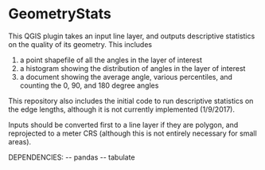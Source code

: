 # GeometryStats
This QGIS plugin takes an input line layer, and outputs descriptive statistics on the quality of its geometry.  This includes
1) a point shapefile of all the angles in the layer of interest
2) a histogram showing the distribution of angles in the layer of interest
3) a document showing the average angle, various percentiles, and counting the 0, 90, and 180 degree angles

This repository also includes the initial code to run descriptive statistics on the edge lengths, although it is not currently implemented (1/9/2017).  

Inputs should be converted first to a line layer if they are polygon, and reprojected to a meter CRS (although this is not entirely necessary for small areas).

DEPENDENCIES:
-- pandas
-- tabulate
